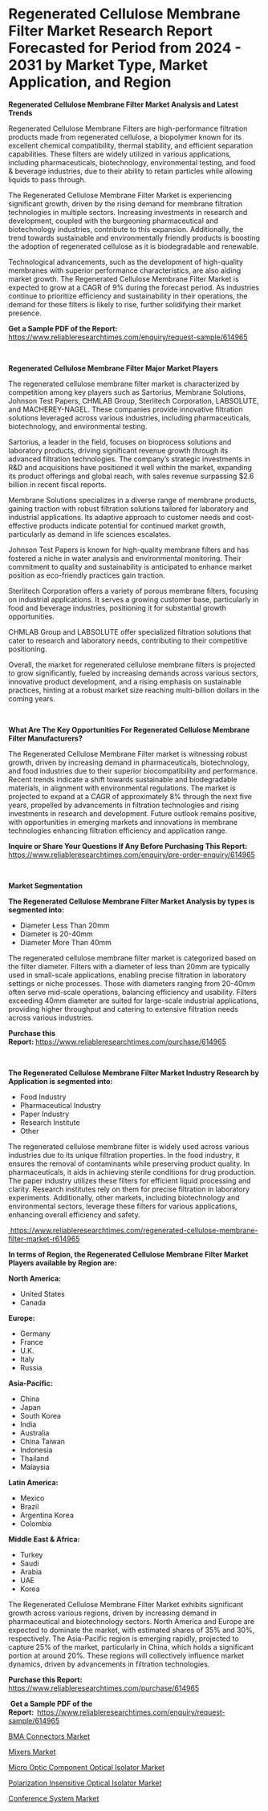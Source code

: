 <p><h1>Regenerated Cellulose Membrane Filter Market Research Report Forecasted for Period from 2024 -  2031 by Market Type, Market Application, and Region</h1></p><p><strong>Regenerated Cellulose Membrane Filter Market Analysis and Latest Trends</strong></p>
<p><p>Regenerated Cellulose Membrane Filters are high-performance filtration products made from regenerated cellulose, a biopolymer known for its excellent chemical compatibility, thermal stability, and efficient separation capabilities. These filters are widely utilized in various applications, including pharmaceuticals, biotechnology, environmental testing, and food & beverage industries, due to their ability to retain particles while allowing liquids to pass through.</p><p>The Regenerated Cellulose Membrane Filter Market is experiencing significant growth, driven by the rising demand for membrane filtration technologies in multiple sectors. Increasing investments in research and development, coupled with the burgeoning pharmaceutical and biotechnology industries, contribute to this expansion. Additionally, the trend towards sustainable and environmentally friendly products is boosting the adoption of regenerated cellulose as it is biodegradable and renewable.</p><p>Technological advancements, such as the development of high-quality membranes with superior performance characteristics, are also aiding market growth. The Regenerated Cellulose Membrane Filter Market is expected to grow at a CAGR of 9% during the forecast period. As industries continue to prioritize efficiency and sustainability in their operations, the demand for these filters is likely to rise, further solidifying their market presence.</p></p>
<p><strong>Get a Sample PDF of the Report:&nbsp;</strong> <a href="https://www.reliableresearchtimes.com/enquiry/request-sample/614965?utm_campaign=1383&utm_medium=2&utm_source=Github&utm_content=ia&utm_term=01102024&utm_id=regenerated-cellulose-membrane-filter">https://www.reliableresearchtimes.com/enquiry/request-sample/614965</a></p>
<p>&nbsp;</p>
<p><strong>Regenerated Cellulose Membrane Filter Major Market Players</strong></p>
<p><p>The regenerated cellulose membrane filter market is characterized by competition among key players such as Sartorius, Membrane Solutions, Johnson Test Papers, CHMLAB Group, Sterlitech Corporation, LABSOLUTE, and MACHEREY-NAGEL. These companies provide innovative filtration solutions leveraged across various industries, including pharmaceuticals, biotechnology, and environmental testing.</p><p>Sartorius, a leader in the field, focuses on bioprocess solutions and laboratory products, driving significant revenue growth through its advanced filtration technologies. The company’s strategic investments in R&D and acquisitions have positioned it well within the market, expanding its product offerings and global reach, with sales revenue surpassing $2.6 billion in recent fiscal reports.</p><p>Membrane Solutions specializes in a diverse range of membrane products, gaining traction with robust filtration solutions tailored for laboratory and industrial applications. Its adaptive approach to customer needs and cost-effective products indicate potential for continued market growth, particularly as demand in life sciences escalates.</p><p>Johnson Test Papers is known for high-quality membrane filters and has fostered a niche in water analysis and environmental monitoring. Their commitment to quality and sustainability is anticipated to enhance market position as eco-friendly practices gain traction.</p><p>Sterlitech Corporation offers a variety of porous membrane filters, focusing on industrial applications. It serves a growing customer base, particularly in food and beverage industries, positioning it for substantial growth opportunities.</p><p>CHMLAB Group and LABSOLUTE offer specialized filtration solutions that cater to research and laboratory needs, contributing to their competitive positioning.</p><p>Overall, the market for regenerated cellulose membrane filters is projected to grow significantly, fueled by increasing demands across various sectors, innovative product development, and a rising emphasis on sustainable practices, hinting at a robust market size reaching multi-billion dollars in the coming years.</p></p>
<p>&nbsp;</p>
<p><strong>What Are The Key Opportunities For Regenerated Cellulose Membrane Filter Manufacturers?</strong></p>
<p><p>The Regenerated Cellulose Membrane Filter market is witnessing robust growth, driven by increasing demand in pharmaceuticals, biotechnology, and food industries due to their superior biocompatibility and performance. Recent trends indicate a shift towards sustainable and biodegradable materials, in alignment with environmental regulations. The market is projected to expand at a CAGR of approximately 8% through the next five years, propelled by advancements in filtration technologies and rising investments in research and development. Future outlook remains positive, with opportunities in emerging markets and innovations in membrane technologies enhancing filtration efficiency and application range.</p></p>
<p><strong>Inquire or Share Your Questions If Any Before Purchasing This Report:</strong> <a href="https://www.reliableresearchtimes.com/enquiry/pre-order-enquiry/614965?utm_campaign=1383&utm_medium=2&utm_source=Github&utm_content=ia&utm_term=01102024&utm_id=regenerated-cellulose-membrane-filter">https://www.reliableresearchtimes.com/enquiry/pre-order-enquiry/614965</a></p>
<p>&nbsp;</p>
<p><strong>Market Segmentation</strong></p>
<p><strong>The Regenerated Cellulose Membrane Filter Market Analysis by types is segmented into:</strong></p>
<p><ul><li>Diameter Less Than 20mm</li><li>Diameter is 20-40mm</li><li>Diameter More Than 40mm</li></ul></p>
<p><p>The regenerated cellulose membrane filter market is categorized based on the filter diameter. Filters with a diameter of less than 20mm are typically used in small-scale applications, enabling precise filtration in laboratory settings or niche processes. Those with diameters ranging from 20-40mm often serve mid-scale operations, balancing efficiency and usability. Filters exceeding 40mm diameter are suited for large-scale industrial applications, providing higher throughput and catering to extensive filtration needs across various industries.</p></p>
<p><strong>Purchase this Report:&nbsp;</strong><a href="https://www.reliableresearchtimes.com/purchase/614965?utm_campaign=1383&utm_medium=2&utm_source=Github&utm_content=ia&utm_term=01102024&utm_id=regenerated-cellulose-membrane-filter">https://www.reliableresearchtimes.com/purchase/614965</a></p>
<p>&nbsp;</p>
<p><strong>The Regenerated Cellulose Membrane Filter Market Industry Research by Application is segmented into:</strong></p>
<p><ul><li>Food Industry</li><li>Pharmaceutical Industry</li><li>Paper Industry</li><li>Research Institute</li><li>Other</li></ul></p>
<p><p>The regenerated cellulose membrane filter is widely used across various industries due to its unique filtration properties. In the food industry, it ensures the removal of contaminants while preserving product quality. In pharmaceuticals, it aids in achieving sterile conditions for drug production. The paper industry utilizes these filters for efficient liquid processing and clarity. Research institutes rely on them for precise filtration in laboratory experiments. Additionally, other markets, including biotechnology and environmental sectors, leverage these filters for various applications, enhancing overall efficiency and safety.</p></p>
<p><a href="https://www.reliableresearchtimes.com/regenerated-cellulose-membrane-filter-market-r614965?utm_campaign=1383&utm_medium=2&utm_source=Github&utm_content=ia&utm_term=01102024&utm_id=regenerated-cellulose-membrane-filter">&nbsp;https://www.reliableresearchtimes.com/regenerated-cellulose-membrane-filter-market-r614965</a></p>
<p><strong>In terms of Region, the Regenerated Cellulose Membrane Filter Market Players available by Region are:</strong></p>
<p>
    <p> <strong> North America: </strong>
        <ul>
            <li>United States</li>
            <li>Canada</li>
        </ul>
        </p> 
    <p> <strong> Europe: </strong>
        <ul>
            <li>Germany</li>
            <li>France</li>
            <li>U.K.</li>
            <li>Italy</li>
            <li>Russia</li>
        </ul>
        </p> 
    <p> <strong> Asia-Pacific: </strong>
        <ul>
            <li>China</li>
            <li>Japan</li>
            <li>South Korea</li>
            <li>India</li>
            <li>Australia</li>
            <li>China Taiwan</li>
            <li>Indonesia</li>
            <li>Thailand</li>
            <li>Malaysia</li>
        </ul>
        </p> 
    <p> <strong> Latin America: </strong>
        <ul>
            <li>Mexico</li>
            <li>Brazil</li>
            <li>Argentina Korea</li>
            <li>Colombia</li>
        </ul>
        </p> 
    <p> <strong> Middle East & Africa: </strong>
        <ul>
            <li>Turkey</li>
            <li>Saudi</li>
            <li>Arabia</li>
            <li>UAE</li>
            <li>Korea</li>
        </ul>
    </p>
    </p>
<p><p>The Regenerated Cellulose Membrane Filter Market exhibits significant growth across various regions, driven by increasing demand in pharmaceutical and biotechnology sectors. North America and Europe are expected to dominate the market, with estimated shares of 35% and 30%, respectively. The Asia-Pacific region is emerging rapidly, projected to capture 25% of the market, particularly in China, which holds a significant portion at around 20%. These regions will collectively influence market dynamics, driven by advancements in filtration technologies.</p></p>
<p><strong>Purchase this Report: </strong><a href="https://www.reliableresearchtimes.com/purchase/614965?utm_campaign=1383&utm_medium=2&utm_source=Github&utm_content=ia&utm_term=01102024&utm_id=regenerated-cellulose-membrane-filter">https://www.reliableresearchtimes.com/purchase/614965</a></p>
<p>&nbsp;<strong>Get a Sample PDF of the Report:&nbsp;&nbsp;</strong><a href="https://www.reliableresearchtimes.com/enquiry/request-sample/614965?utm_campaign=1383&utm_medium=2&utm_source=Github&utm_content=ia&utm_term=01102024&utm_id=regenerated-cellulose-membrane-filter">https://www.reliableresearchtimes.com/enquiry/request-sample/614965</a></p>
<p><strong></strong></p>
<p><p><a href="https://www.linkedin.com/pulse/role-bma-connectors-market-applications-communicationelectronicother-fm2lf?utm_campaign=1383&utm_medium=2&utm_source=Github&utm_content=ia&utm_term=01102024&utm_id=regenerated-cellulose-membrane-filter">BMA Connectors Market</a></p><p><a href="https://www.linkedin.com/pulse/mixers-market-outlook-complete-industry-analysis-2024-2031-fa1wf?utm_campaign=1383&utm_medium=2&utm_source=Github&utm_content=ia&utm_term=01102024&utm_id=regenerated-cellulose-membrane-filter">Mixers Market</a></p><p><a href="https://issuu.com/reportprime-2/docs/micro-optic-component-optical-isola_4e70561eb7d03d?utm_campaign=1383&utm_medium=2&utm_source=Github&utm_content=ia&utm_term=01102024&utm_id=regenerated-cellulose-membrane-filter">Micro Optic Component Optical Isolator Market</a></p><p><a href="https://issuu.com/reportprime-2/docs/polarization-insensitive-optical-is_5cda46c28dbf92?utm_campaign=1383&utm_medium=2&utm_source=Github&utm_content=ia&utm_term=01102024&utm_id=regenerated-cellulose-membrane-filter">Polarization Insensitive Optical Isolator Market</a></p><p><a href="https://www.linkedin.com/pulse/conference-system-market-global-insights-sales-trends-ybzjf?utm_campaign=1383&utm_medium=2&utm_source=Github&utm_content=ia&utm_term=01102024&utm_id=regenerated-cellulose-membrane-filter">Conference System Market</a></p></p>